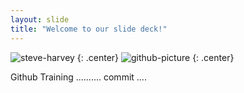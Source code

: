```yaml
---
layout: slide
title: "Welcome to our slide deck!"
---
```


![steve-harvey](https://cloud.githubusercontent.com/assets/16547949/25401187/0af0e288-29c3-11e7-9a88-38efd8b375cc.jpg)
{: .center}
![github-picture](https://cdn0.tnwcdn.com/wp-content/blogs.dir/1/files/2018/03/GitHub-brave-hed-796x418.jpg)
{: .center}

Github Training .......... commit ....

